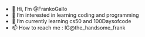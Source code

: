 - 👋 Hi, I’m @FrankoGallo
- 👀 I’m interested in learning coding and programming
- 🌱 I’m currently learning cs50 and 100Daysofcode 
- 📫 How to reach me : IG@the_handsome_frank
